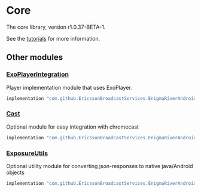 # Core

The core library, version r1.0.37-BETA-1.

See the [tutorials](tutorials/index.md) for more information.

## Other modules

### [ExoPlayerIntegration](https://github.com/EricssonBroadcastServices/EnigmaRiverAndroidExoPlayerIntegration/tree/r1.0.37-BETA-1)

<p>Player implementation module that uses ExoPlayer.</p>

```gradle
implementation "com.github.EricssonBroadcastServices.EnigmaRiverAndroid:exoplayerintegration:r1.0.37-BETA-1"
```

### [Cast](https://github.com/EricssonBroadcastServices/EnigmaRiverAndroidCast/tree/r1.0.37-BETA-1)

<p>Optional module for easy integration with chromecast</p>

```gradle
implementation "com.github.EricssonBroadcastServices.EnigmaRiverAndroid:cast:r1.0.37-BETA-1"
```

### [ExposureUtils](https://github.com/EricssonBroadcastServices/EnigmaRiverAndroidExposureUtils/tree/r1.0.37-BETA-1)

<p>Optional utility module for converting json-responses to native java/Android objects</p>

```gradle
implementation "com.github.EricssonBroadcastServices.EnigmaRiverAndroid:exposureUtils:r1.0.37-BETA-1"
```